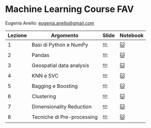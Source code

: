 # Machine Learning Course FAV

Eugenia Anello: eugenia.anello@gmail.com

|Lezione | Argomento         | Slide       |Notebook    |
| ------------- | ------------- | ------------- | ------------- |
|1| Basi di Python e NumPy  | [:pencil2:](https://github.com/eugeniaring/machine-learning-course-eugenia/blob/main/slides/lezione1_FAV_ML.pdf) | [:cat:](https://github.com/eugeniaring/machine-learning-course-eugenia/blob/main/code/lezione1_basipython_numpy.ipynb) |
|2| Pandas  | [:pencil2:](https://github.com/eugeniaring/machine-learning-course-eugenia/blob/main/slides/pandas_lezione.pdf)   | [:cat:](https://github.com/eugeniaring/machine-learning-course-eugenia/blob/main/code/lezione2_pandas.ipynb)  |
|3| Geospatial data analysis  | [:pencil2:](https://github.com/eugeniaring/machine-learning-course-eugenia/blob/main/slides/Analisi_geospaziale_3.pdf)  | [:cat:](https://github.com/eugeniaring/machine-learning-course-eugenia/blob/main/code/geospatialdataanalysis_3.ipynb)  |
|4| KNN e SVC  | [:pencil2:](https://github.com/eugeniaring/machine-learning-course-eugenia/blob/main/slides/knn_svm_4.pdf)  |  [:cat:](https://github.com/eugeniaring/machine-learning-course-eugenia/blob/main/code/lezione4_knn_SVM.ipynb)   |
|5| Bagging e Boosting  |  [:pencil2:](https://github.com/eugeniaring/machine-learning-course-eugenia/blob/main/slides/5_bagging_boosting.pdf)  |  [:cat:](https://github.com/eugeniaring/machine-learning-course-eugenia/blob/main/code/lezione_5_bagging_boosting.ipynb)   |
|6| Clustering  | [:pencil2:](https://github.com/eugeniaring/machine-learning-course-eugenia/blob/main/slides/6_clustering.pdf)  | [:cat:](https://github.com/eugeniaring/machine-learning-course-eugenia/blob/main/code/lezione6_clustering.ipynb)  |
|7| Dimensionality Reduction   | [:pencil2:](https://github.com/eugeniaring/machine-learning-course-eugenia/blob/main/slides/7_dim_red.pdf)  | [:cat:](https://github.com/eugeniaring/machine-learning-course-eugenia/blob/main/code/7_dim_red.ipynb)  |
|8| Tecniche di Pre-processing  | [:pencil2:](https://github.com/eugeniaring/machine-learning-course-eugenia/blob/main/slides/8_preprocessing.pdf)  | [:cat:](https://github.com/eugeniaring/machine-learning-course-eugenia/blob/main/code/8_preprocessing.ipynb)  |
